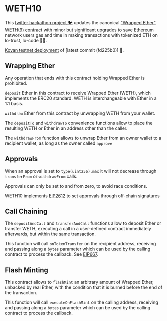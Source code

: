 # WETH10

This [twitter hackathon project 🐦](https://twitter.com/r_ross_campbell/status/1314726259050639364?s=20) updates the canonical ["Wrapped Ether" WETH(9) contract](https://etherscan.io/address/0xc02aaa39b223fe8d0a0e5c4f27ead9083c756cc2#code) with minor but significant upgrades to save Ethereum network users gas and time in making transactions with tokenized ETH on lo-trust, lo-code 🍬⛽.

[Kovan testnet deployment](https://kovan.etherscan.io/address/0xD25f374A2d7d40566b006eC21D82b9655865F941) of [latest commit (fd225b0)] 🔨.

## Wrapping Ether
Any operation that ends with this contract holding Wrapped Ether is prohibited.

`deposit` Ether in this contract to receive Wrapped Ether (WETH), which implements the ERC20 standard. WETH is interchangeable with Ether in a 1:1 basis.

`withdraw` Ether from this contract by unwrapping WETH from your wallet.

The `depositTo` and `withdrawTo` convenience functions allow to place the resulting WETH or Ether in an address other than the caller.

The `withdrawFrom` function allows to unwrap Ether from an owner wallet to a recipient wallet, as long as the owner called `approve`

## Approvals
When an approval is set to `type(uint256).max` it will not decrease through `transferFrom` or `withdrawFrom` calls.

Approvals can only be set to and from zero, to avoid race conditions.

WETH10 implements [EIP2612](https://eips.ethereum.org/EIPS/eip-2612) to set approvals through off-chain signatures

## Call Chaining
The `depositAndCall` and `transferAndCall` functions allow to deposit Ether or transfer WETH, executing a call in a user-defined contract immediately afterwards, but within the same transaction.

This function will call `onTokenTransfer` on the recipient address, receiving and passing along a `bytes` parameter which can be used by the calling contract to process the callback. See [EIP667](https://github.com/ethereum/EIPs/issues/677).

## Flash Minting
This contract allows to `flashMint` an arbitrary amount of Wrapped Ether, unbacked by real Ether, with the condition that it is burned before the end of the transaction. 

This function will call `executeOnFlashMint` on the calling address, receiving and passing along a `bytes` parameter which can be used by the calling contract to process the callback.